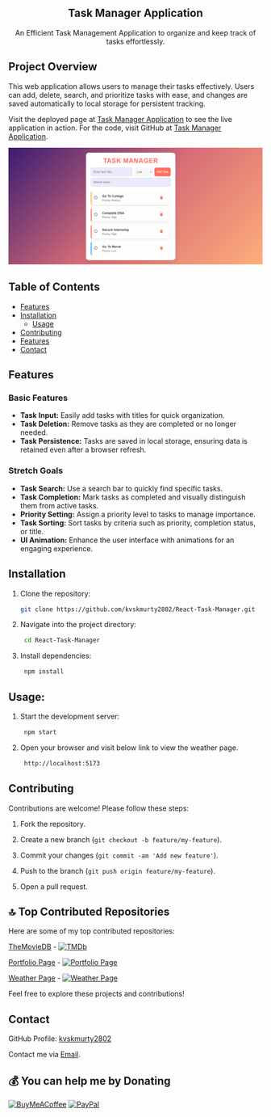 <h2 align="center">Task Manager Application</h2>
<p align="center">
An Efficient Task Management Application to organize and keep track of tasks effortlessly.
</p>

## Project Overview

This web application allows users to manage their tasks effectively. Users can add, delete, search, and prioritize tasks with ease, and changes are saved automatically to local storage for persistent tracking.

Visit the deployed page at [Task Manager Application](https://task-manager.vercel.app/) to see the live application in action.
For the code, visit GitHub at [Task Manager Application](https://github.com/kvskmurty2802/React-Task-Manager).

![Screenshot](Image.png)

## Table of Contents

- [Features](#Features)
- [Installation](#Installation)
  - [Usage](#Usage)
- [Contributing](#Contributing)
- [Features](#Features)
- [Contact](#Contact)

## Features

### Basic Features
- **Task Input:** Easily add tasks with titles for quick organization.
- **Task Deletion:** Remove tasks as they are completed or no longer needed.
- **Task Persistence:** Tasks are saved in local storage, ensuring data is retained even after a browser refresh.

### Stretch Goals
- **Task Search:** Use a search bar to quickly find specific tasks.
- **Task Completion:** Mark tasks as completed and visually distinguish them from active tasks.
- **Priority Setting:** Assign a priority level to tasks to manage importance.
- **Task Sorting:** Sort tasks by criteria such as priority, completion status, or title.
- **UI Animation:** Enhance the user interface with animations for an engaging experience.

## Installation

1. Clone the repository:
   ```bash
   git clone https://github.com/kvskmurty2802/React-Task-Manager.git
2. Navigate into the project directory:
   ```bash
    cd React-Task-Manager
3. Install dependencies:
   ```bash
    npm install
## Usage:

1. Start the development server:
   ```bash
    npm start
2. Open your browser and visit below link to view the weather page.
   ```bash
    http://localhost:5173
## Contributing

Contributions are welcome! Please follow these steps:

1. Fork the repository.
   
2. Create a new branch (`git checkout -b feature/my-feature`).
   
3. Commit your changes (`git commit -am 'Add new feature'`).
   
4. Push to the branch (`git push origin feature/my-feature`).
   
5. Open a pull request.


## 🔝 Top Contributed Repositories

Here are some of my top contributed repositories:

[TheMovieDB](https://github.com/kvskmurty2802/TheMovieDB) - [![TMDb](https://img.shields.io/badge/TMDb-Movie%20database-blue)](https://themoviedb-wine.vercel.app/)

[Portfolio Page](https://github.com/kvskmurty2802/Portfolio_Page) - [![Portfolio Page](https://img.shields.io/badge/Portfolio%20Page-Portfolio%20page-red)](https://portfolio-page-nu-two.vercel.app/)

[Weather Page](https://github.com/kvskmurty2802/Weather_Page) - [![Weather Page](https://img.shields.io/badge/Weather%20Page-Weather%20application-green)](https://weather-page-eight.vercel.app/)


Feel free to explore these projects and contributions!

## Contact

GitHub Profile: [kvskmurty2802](http://github.com/kvskmurty2802/)

Contact me via [Email](mailto:krishnamurty2802@gmail.com).


## 💰 You can help me by Donating
[![BuyMeACoffee](https://img.shields.io/badge/Buy%20Me%20a%20Coffee-ffdd00?style=for-the-badge&logo=buy-me-a-coffee&logoColor=black)](https://buymeacoffee.com/kvskmurty2802) 
[![PayPal](https://img.shields.io/badge/PayPal-00457C?style=for-the-badge&logo=paypal&logoColor=white)](https://www.paypal.com/paypalme/kvskmurty2802/) 
